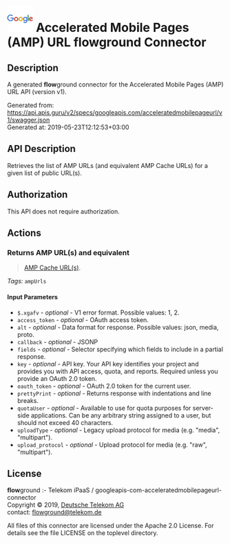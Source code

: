 # ![LOGO](logo.png) Accelerated Mobile Pages (AMP) URL **flow**ground Connector

## Description

A generated **flow**ground connector for the Accelerated Mobile Pages (AMP) URL API (version v1).

Generated from: https://api.apis.guru/v2/specs/googleapis.com/acceleratedmobilepageurl/v1/swagger.json<br/>
Generated at: 2019-05-23T12:12:53+03:00

## API Description

Retrieves the list of AMP URLs (and equivalent AMP Cache URLs) for a given list of public URL(s).


## Authorization

This API does not require authorization.

## Actions

### Returns AMP URL(s) and equivalent<br/>
> [AMP Cache URL(s)](/amp/cache/overview#amp-cache-url-format).

*Tags:* `ampUrls`

#### Input Parameters
* `$.xgafv` - _optional_ - V1 error format.
    Possible values: 1, 2.
* `access_token` - _optional_ - OAuth access token.
* `alt` - _optional_ - Data format for response.
    Possible values: json, media, proto.
* `callback` - _optional_ - JSONP
* `fields` - _optional_ - Selector specifying which fields to include in a partial response.
* `key` - _optional_ - API key. Your API key identifies your project and provides you with API access, quota, and reports. Required unless you provide an OAuth 2.0 token.
* `oauth_token` - _optional_ - OAuth 2.0 token for the current user.
* `prettyPrint` - _optional_ - Returns response with indentations and line breaks.
* `quotaUser` - _optional_ - Available to use for quota purposes for server-side applications. Can be any arbitrary string assigned to a user, but should not exceed 40 characters.
* `uploadType` - _optional_ - Legacy upload protocol for media (e.g. "media", "multipart").
* `upload_protocol` - _optional_ - Upload protocol for media (e.g. "raw", "multipart").

## License

**flow**ground :- Telekom iPaaS / googleapis-com-acceleratedmobilepageurl-connector<br/>
Copyright © 2019, [Deutsche Telekom AG](https://www.telekom.de)<br/>
contact: flowground@telekom.de

All files of this connector are licensed under the Apache 2.0 License. For details
see the file LICENSE on the toplevel directory.
